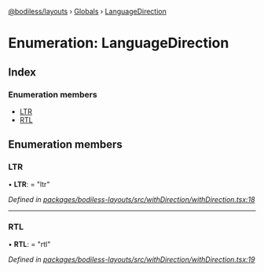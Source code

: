 [@bodiless/layouts](../README.md) › [Globals](../globals.md) › [LanguageDirection](languagedirection.md)

# Enumeration: LanguageDirection

## Index

### Enumeration members

* [LTR](languagedirection.md#ltr)
* [RTL](languagedirection.md#rtl)

## Enumeration members

###  LTR

• **LTR**: = "ltr"

*Defined in [packages/bodiless-layouts/src/withDirection/withDirection.tsx:18](https://github.com/johnsonandjohnson/Bodiless-JS/blob/c0f76da3/packages/bodiless-layouts/src/withDirection/withDirection.tsx#L18)*

___

###  RTL

• **RTL**: = "rtl"

*Defined in [packages/bodiless-layouts/src/withDirection/withDirection.tsx:19](https://github.com/johnsonandjohnson/Bodiless-JS/blob/c0f76da3/packages/bodiless-layouts/src/withDirection/withDirection.tsx#L19)*
